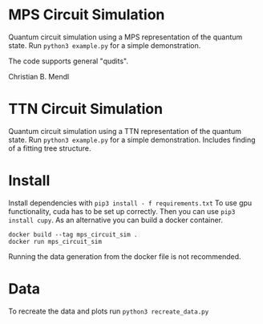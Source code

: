 MPS Circuit Simulation
======================

Quantum circuit simulation using a MPS representation of the quantum state. Run `python3 example.py` for a simple demonstration.

The code supports general "qudits".

Christian B. Mendl


TTN Circuit Simulation
======================

Quantum circuit simulation using a TTN representation of the quantum state. Run `python3 example.py` for a simple demonstration.
Includes finding of a fitting tree structure.

Install
======================

Install dependencies with `pip3 install - f requirements.txt`
To use gpu functionality, cuda has to be set up correctly.
Then you can use `pip3 install cupy`.
As an alternative you can build a docker container.
```
docker build --tag mps_circuit_sim .
docker run mps_circuit_sim
```
Running the data generation from the docker file is not recommended.

Data
======================

To recreate the data and plots run `python3 recreate_data.py`
